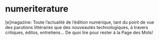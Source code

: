 # numeriterature
[e]magazine: Toute l’actualité de l’édition numérique, tant du point de vue des parutions littéraires que des nouveautés technologiques, à travers critiques, éditos, entretiens… De quoi lire pour rester à la Page des Mots!
